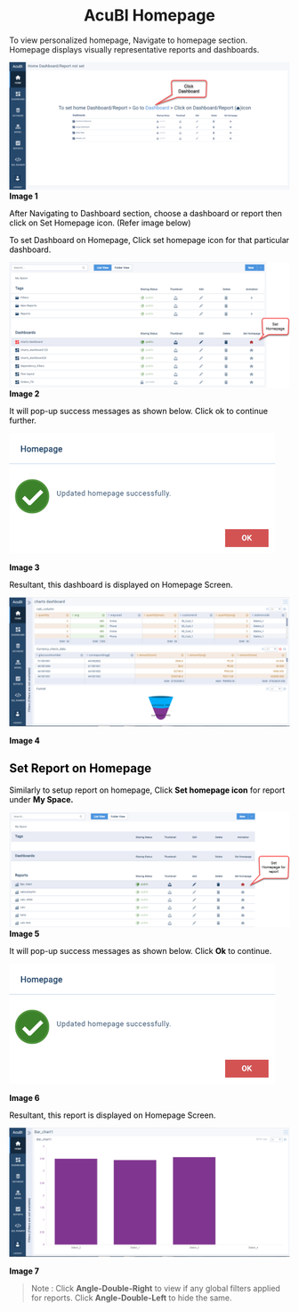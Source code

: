 


<center><h1>AcuBI Homepage</h1></center>

To view personalized homepage, Navigate to homepage section. Homepage displays visually representative reports and dashboards.

![enter image description here](https://raw.githubusercontent.com/sv18042016/fp1/d3e23c9c44e29362626d80c69176c75a5f76f9d9/images/New_version5/TD_Homepage_1.png)
<b><font color = "Black"> Image 1</b>

After Navigating to Dashboard section, choose a dashboard or report then click on Set Homepage icon.  (Refer image below)

To set Dashboard on Homepage, Click set homepage icon for that particular dashboard.

![enter image description here](https://raw.githubusercontent.com/sv18042016/fp1/424a0aedf69fac574dc72750fd54b013f89c804f/images/New_version5/ud_homepage_image1.png)
<b><font color = "Black"> Image 2</b>

It will pop-up success messages as shown below. Click ok to continue further.

![enter image description here](https://raw.githubusercontent.com/sv18042016/fp1/ed50074f9ff74061c21e0abef3c27ee5fd2d9c1c/images/New_version5/TD_Homepage_5.png)

<b><font color = "Black"> Image 3 </b>

Resultant, this dashboard is displayed on Homepage Screen.

![enter image description here](https://raw.githubusercontent.com/sv18042016/fp1/a0e13824db254398a4b3813e7010d0d5d5f443d4/images/New_version5/ud_homepage_image2.png)

<b><font color = "Black"> Image 4 </b>

## Set Report on Homepage

Similarly to setup report on homepage, Click <b>Set homepage icon</b> for report under <b> My Space. </b>

![enter image description here](https://raw.githubusercontent.com/sv18042016/fp1/94ecae720bc0b4aa7cc88429a389d06ec03538f5/images/New_version5/ud_homepage_image3.png)
<b><font color = "Black"> Image 5 </b>

It will pop-up success messages as shown below. Click <b>Ok</b> to continue.

![enter image description here](https://raw.githubusercontent.com/sv18042016/fp1/ed50074f9ff74061c21e0abef3c27ee5fd2d9c1c/images/New_version5/TD_Homepage_5.png)

<b><font color = "Black"> Image 6 </b>

Resultant, this report is displayed on Homepage Screen.

![enter image description here](https://raw.githubusercontent.com/sv18042016/fp1/a0e13824db254398a4b3813e7010d0d5d5f443d4/images/New_version5/ud_homepage_image4.png)

<b><font color = "Black"> Image 7 </b>

> Note :  Click <b>Angle-Double-Right</b> to view if any global filters applied for reports.  Click <b>Angle-Double-Left</b> to hide the same.

<!--stackedit_data:
eyJoaXN0b3J5IjpbLTk4Mzk0OTg4OCwtMjA0MDk0MDI0LC0yMT
EyOTczNTUxLC0yMDI2MDk4NDIyLC05MzczNzQ2MTUsLTE2OTA2
MzM4ODMsMTE0NjY5MjkxOSwxNjkxMzM5MDYzLDE4NjI2NTg2Nz
YsMjA0MDEyODQzNSwxNzkyMzA4MDk1LC0xMTk0MzQ2NDMzXX0=

-->